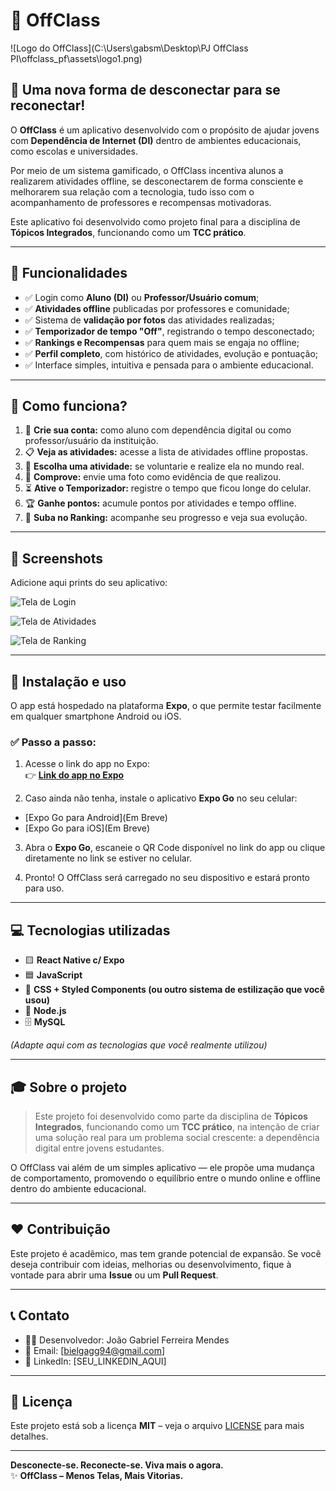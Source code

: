 # 📱 OffClass

![Logo do OffClass](C:\Users\gabsm\Desktop\PJ OffClass PI\offclass_pf\assets\logo1.png)

## 🚀 Uma nova forma de desconectar para se reconectar!

O **OffClass** é um aplicativo desenvolvido com o propósito de ajudar jovens com **Dependência de Internet (DI)** dentro de ambientes educacionais, como escolas e universidades.

Por meio de um sistema gamificado, o OffClass incentiva alunos a realizarem atividades offline, se desconectarem de forma consciente e melhorarem sua relação com a tecnologia, tudo isso com o acompanhamento de professores e recompensas motivadoras.

Este aplicativo foi desenvolvido como projeto final para a disciplina de **Tópicos Integrados**, funcionando como um **TCC prático**.

---

## 🎯 Funcionalidades

- ✅ Login como **Aluno (DI)** ou **Professor/Usuário comum**;
- ✅ **Atividades offline** publicadas por professores e comunidade;
- ✅ Sistema de **validação por fotos** das atividades realizadas;
- ✅ **Temporizador de tempo "Off"**, registrando o tempo desconectado;
- ✅ **Rankings e Recompensas** para quem mais se engaja no offline;
- ✅ **Perfil completo**, com histórico de atividades, evolução e pontuação;
- ✅ Interface simples, intuitiva e pensada para o ambiente educacional.

---

## 🧠 Como funciona?

1. 👤 **Crie sua conta:** como aluno com dependência digital ou como professor/usuário da instituição.
2. 📋 **Veja as atividades:** acesse a lista de atividades offline propostas.
3. 🧠 **Escolha uma atividade:** se voluntarie e realize ela no mundo real.
4. 📸 **Comprove:** envie uma foto como evidência de que realizou.
5. ⏳ **Ative o Temporizador:** registre o tempo que ficou longe do celular.
6. 🏆 **Ganhe pontos:** acumule pontos por atividades e tempo offline.
7. 🏅 **Suba no Ranking:** acompanhe seu progresso e veja sua evolução.

---

## 📸 Screenshots

Adicione aqui prints do seu aplicativo:

![Tela de Login](INSIRA_AQUI_O_LINK_DO_PRINT_LOGIN)

![Tela de Atividades](INSIRA_AQUI_O_LINK_DO_PRINT_ATIVIDADES)

![Tela de Ranking](INSIRA_AQUI_O_LINK_DO_PRINT_RANKING)

---

## 📲 Instalação e uso

O app está hospedado na plataforma **Expo**, o que permite testar facilmente em qualquer smartphone Android ou iOS.

### ✅ **Passo a passo:**

1. Acesse o link do app no Expo:  
👉 [**Link do app no Expo**](https://offclass.expo.app/)

2. Caso ainda não tenha, instale o aplicativo **Expo Go** no seu celular:  
- [Expo Go para Android](Em Breve)  
- [Expo Go para iOS](Em Breve)

3. Abra o **Expo Go**, escaneie o QR Code disponível no link do app ou clique diretamente no link se estiver no celular.

4. Pronto! O OffClass será carregado no seu dispositivo e estará pronto para uso.

---

## 💻 Tecnologias utilizadas

- 🟨 **React Native c/ Expo**  
- 🟦 **JavaScript**  
- 🎨 **CSS + Styled Components (ou outro sistema de estilização que você usou)**  
- 🔗 **Node.js**   
- 🗄️ **MySQL**   

*(Adapte aqui com as tecnologias que você realmente utilizou)*

---

## 🎓 Sobre o projeto

> Este projeto foi desenvolvido como parte da disciplina de **Tópicos Integrados**, funcionando como um **TCC prático**, na intenção de criar uma solução real para um problema social crescente: a dependência digital entre jovens estudantes.

O OffClass vai além de um simples aplicativo — ele propõe uma mudança de comportamento, promovendo o equilíbrio entre o mundo online e offline dentro do ambiente educacional.

---

## ❤️ Contribuição

Este projeto é acadêmico, mas tem grande potencial de expansão. Se você deseja contribuir com ideias, melhorias ou desenvolvimento, fique à vontade para abrir uma **Issue** ou um **Pull Request**.

---

## 📞 Contato

- 👨‍💻 Desenvolvedor: João Gabriel Ferreira Mendes  
- 📧 Email: [bielgagg94@gmail.com]  
- 🔗 LinkedIn: [SEU_LINKEDIN_AQUI]  

---

## 📝 Licença

Este projeto está sob a licença **MIT** – veja o arquivo [LICENSE](LICENSE) para mais detalhes.

---

**Desconecte-se. Reconecte-se. Viva mais o agora.**  
✨ **OffClass – Menos Telas, Mais Vitorias.**
